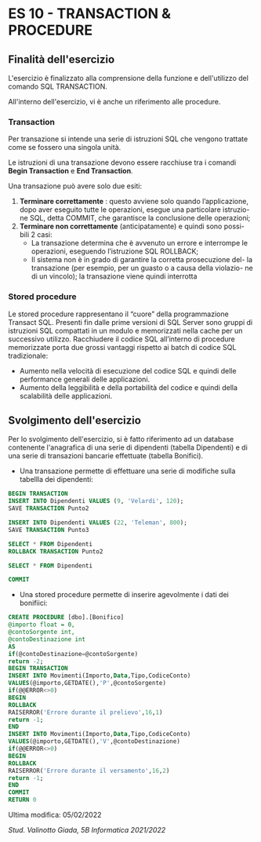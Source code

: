 # ES 10 - TRANSACTION & PROCEDURE 

## Finalità dell'esercizio
L'esercizio è finalizzato alla comprensione della funzione e dell'utilizzo del comando SQL TRANSACTION.

All'interno dell'esercizio, vi è anche un riferimento alle procedure.

### Transaction 
Per transazione si intende una serie di istruzioni SQL che vengono trattate come se fossero una singola unità.

Le istruzioni di una transazione devono essere racchiuse tra i comandi **Begin Transaction** e **End Transaction**.

Una transazione può avere solo due esiti:
1. **Terminare correttamente** : questo avviene solo quando l’applicazione,
dopo aver eseguito tutte le operazioni, esegue una particolare istruzio-
ne SQL, detta COMMIT, che garantisce la conclusione delle operazioni;
2. **Terminare non correttamente** (anticipatamente) e quindi sono possi-
bili 2 casi:
    - La transazione determina che è avvenuto un errore e interrompe le
operazioni, eseguendo l’istruzione SQL ROLLBACK;
    - Il sistema non è in grado di garantire la corretta prosecuzione del-
la transazione (per esempio, per un guasto o a causa della violazio-
ne di un vincolo); la transazione viene quindi interrotta

### Stored procedure
Le stored procedure rappresentano il “cuore” della programmazione Transact SQL. Presenti fin dalle prime versioni di SQL Server sono gruppi di istruzioni SQL compattati in un modulo e memorizzati nella cache per un successivo utilizzo. Racchiudere il codice SQL all’interno di procedure memorizzate porta due grossi vantaggi rispetto ai batch di codice SQL tradizionale:
- Aumento nella velocità di esecuzione del codice SQL e quindi delle performance generali delle applicazioni.
- Aumento della leggibilità e della portabilità del codice e quindi della scalabilità delle applicazioni.

## Svolgimento dell'esercizio
Per lo svolgimento dell'esercizio, si è fatto riferimento ad un database contenente l'anagrafica di una serie di dipendenti (tabella Dipendenti) e di una serie di transazioni bancarie effettuate (tabella Bonifici).

- Una transazione permette di effettuare una serie di modifiche sulla tabellla dei dipendenti:
```SQL
BEGIN TRANSACTION
INSERT INTO Dipendenti VALUES (9, 'Velardi', 120);
SAVE TRANSACTION Punto2

INSERT INTO Dipendenti VALUES (22, 'Teleman', 800);
SAVE TRANSACTION Punto3

SELECT * FROM Dipendenti
ROLLBACK TRANSACTION Punto2

SELECT * FROM Dipendenti

COMMIT
```
- Una stored procedure permette di inserire agevolmente i dati dei bonifiici:
```SQL
CREATE PROCEDURE [dbo].[Bonifico]
@importo float = 0,
@contoSorgente int,
@contoDestinazione int
AS
if(@contoDestinazione=@contoSorgente)
return -2;
BEGIN TRANSACTION
INSERT INTO Movimenti(Importo,Data,Tipo,CodiceConto)
VALUES(@importo,GETDATE(),'P',@contoSorgente)
if(@@ERROR<>0)
BEGIN
ROLLBACK
RAISERROR('Errore durante il prelievo',16,1)
return -1;
END
INSERT INTO Movimenti(Importo,Data,Tipo,CodiceConto)
VALUES(@importo,GETDATE(),'V',@contoDestinazione)
if(@@ERROR<>0)
BEGIN
ROLLBACK
RAISERROR('Errore durante il versamento',16,2)
return -1;
END
COMMIT
RETURN 0
```

Ultima modifica: 05/02/2022


_Stud. Valinotto Giada, 5B Informatica 2021/2022_
